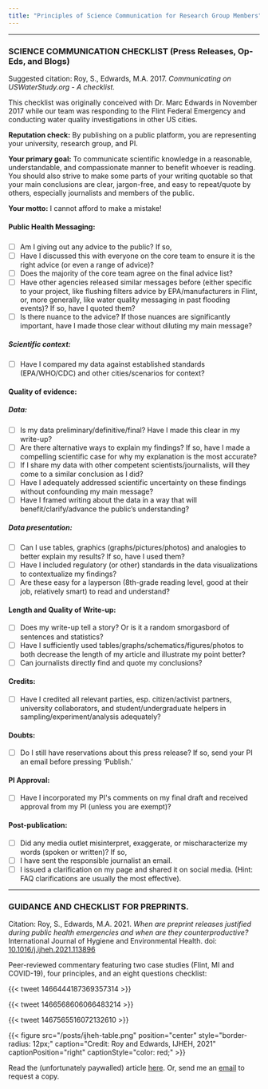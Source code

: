 ```yaml
---
title: "Principles of Science Communication for Research Group Members"
---
```


------

### SCIENCE COMMUNICATION CHECKLIST (Press Releases, Op-Eds, and Blogs)

Suggested citation: Roy, S., Edwards, M.A. 2017. *Communicating on USWaterStudy.org - A checklist.*

This checklist was originally conceived with Dr. Marc Edwards in November 2017 while our team was responding to the Flint Federal Emergency and conducting water quality investigations in other US cities.

**Reputation check:** By publishing on a public platform, you are representing your university, research group, and PI. 

**Your primary goal:** To communicate scientific knowledge in a reasonable, understandable, and compassionate manner to benefit whoever is reading. You should also strive to make some parts of your writing quotable so that your main conclusions are clear, jargon-free, and easy to repeat/quote by others, especially journalists and members of the public.

**Your motto:** I cannot afford to make a mistake!

#### Public Health Messaging:
##### 
- [ ]	Am I giving out any advice to the public? If so, 
  - [ ]	Have I discussed this with everyone on the core team to ensure it is the right advice (or even a range of advice)? 
  - [ ]	Does the majority of the core team agree on the final advice list?
  - [ ]	Have other agencies released similar messages before (either specific to your project, like flushing filters advice by EPA/manufacturers in Flint, or, more generally, like water quality messaging in past flooding events)? If so, have I quoted them?
  - [ ]	Is there nuance to the advice? If those nuances are significantly important, have I made those clear without diluting my main message?
##### Scientific context: 
- [ ]	Have I compared my data against established standards (EPA/WHO/CDC) and other cities/scenarios for context?
#### Quality of evidence:
##### Data: 
- [ ]	Is my data preliminary/definitive/final? Have I made this clear in my write-up?
- [ ]	Are there alternative ways to explain my findings? If so, have I made a compelling scientific case for why my explanation is the most accurate? 
- [ ]	If I share my data with other competent scientists/journalists, will they come to a similar conclusion as I did?
- [ ]	Have I adequately addressed scientific uncertainty on these findings without confounding my main message?
- [ ]	Have I framed writing about the data in a way that will benefit/clarify/advance the public’s understanding?
##### Data presentation: 
- [ ]	Can I use tables, graphics (graphs/pictures/photos) and analogies to better explain my results? If so, have I used them?
- [ ]	Have I included regulatory (or other) standards in the data visualizations to contextualize my findings?
- [ ]	Are these easy for a layperson (8th-grade reading level, good at their job, relatively smart) to read and understand?
#### Length and Quality of Write-up: 
- [ ]	Does my write-up tell a story? Or is it a random smorgasbord of sentences and statistics?
- [ ]	Have I sufficiently used tables/graphs/schematics/figures/photos to both decrease the length of my article and illustrate my point better?
- [ ]	Can journalists directly find and quote my conclusions? 
#### Credits: 
- [ ]	Have I credited all relevant parties, esp. citizen/activist partners, university collaborators, and student/undergraduate helpers in sampling/experiment/analysis adequately?
#### Doubts:
- [ ]	Do I still have reservations about this press release? If so, send your PI an email before pressing ‘Publish.’
#### PI Approval: 
- [ ]	Have I incorporated my PI's comments on my final draft and received approval from my PI (unless you are exempt)?
#### Post-publication: 
- [ ]	Did any media outlet misinterpret, exaggerate, or mischaracterize my words (spoken or written)? If so, 
  - [ ]	I have sent the responsible journalist an email. 
  - [ ]	I issued a clarification on my page and shared it on social media. (Hint: FAQ clarifications are usually the most effective).

------

### GUIDANCE AND CHECKLIST FOR PREPRINTS.

Citation: Roy, S., Edwards, M.A. 2021. *When are preprint releases justified during public health emergencies and when are they counterproductive?* International Journal of Hygiene and Environmental Health. doi: [10.1016/j.ijheh.2021.113896](https://doi.org/10.1016/j.ijheh.2021.113896)

Peer-reviewed commentary featuring two case studies (Flint, MI and COVID-19), four principles, and an eight questions checklist:

{{< tweet 1466444187369357314 >}}

{{< tweet 1466568606066483214 >}}

{{< tweet 1467565516072132610 >}}

{{< figure src="/posts/ijheh-table.png" position="center" style="border-radius: 12px;" caption="Credit: Roy and Edwards, IJHEH, 2021" captionPosition="right" captionStyle="color: red;" >}}

Read the (unfortunately paywalled) article [here](https://t.co/xlnSxDace4). Or, send me an [email](mailto:siddhartha.roy@rutgers.edu) to request a copy.
